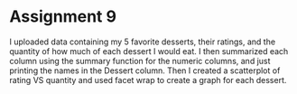 # Assignment 9
I uploaded data containing my 5 favorite desserts, their ratings, and the quantity of how much of each dessert I would eat. I then summarized each column using the summary function for the numeric columns, and just printing the names in the Dessert column. Then I created a scatterplot of rating VS quantity and used facet wrap to create a graph for each dessert. 

